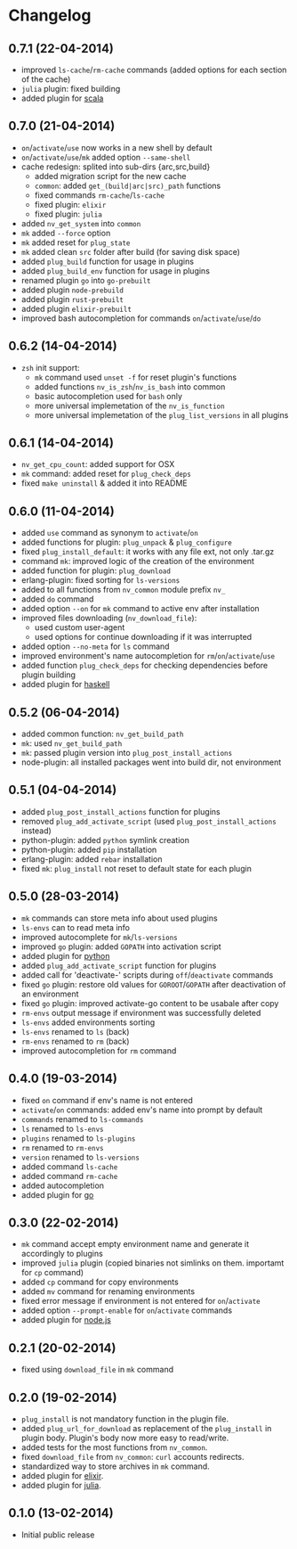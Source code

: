 Changelog
=========

0.7.1 (22-04-2014)
------------------
* improved ``ls-cache``/``rm-cache`` commands (added options for each section of
  the cache)
* ``julia`` plugin: fixed building
* added plugin for [scala](http://scala-lang.org/)

0.7.0 (21-04-2014)
------------------
* ``on``/``activate``/``use`` now works in a new shell by default
* ``on``/``activate``/``use``/``mk`` added option ``--same-shell``
* cache redesign: splited into sub-dirs {arc,src,build}
  * added migration script for the new cache
  * ``common``: added ``get_(build|arc|src)_path`` functions
  * fixed commands ``rm-cache``/``ls-cache``
  * fixed plugin: ``elixir``
  * fixed plugin: ``julia``
* added ``nv_get_system`` into ``common``
* ``mk`` added ``--force`` option
* ``mk`` added reset for ``plug_state``
* ``mk`` added clean ``src`` folder after build (for saving disk space)
* added ``plug_build`` function for usage in plugins
* added ``plug_build_env`` function for usage in plugins
* renamed plugin ``go`` into ``go-prebuilt``
* added plugin ``node-prebuild``
* added plugin ``rust-prebuilt``
* added plugin ``elixir-prebuilt``
* improved bash autocompletion for commands ``on``/``activate``/``use``/``do``

0.6.2 (14-04-2014)
------------------
* ``zsh`` init support:
  * ``mk`` command used ``unset -f`` for reset plugin's functions
  * added functions ``nv_is_zsh``/``nv_is_bash`` into common
  * basic autocompletion used for ``bash`` only
  * more universal implemetation of the ``nv_is_function``
  * more universal implemetation of the ``plug_list_versions`` in all plugins

0.6.1 (14-04-2014)
------------------
* ``nv_get_cpu_count``: added support for OSX
* ``mk`` command: added reset for ``plug_check_deps``
* fixed ``make uninstall`` & added it into README

0.6.0 (11-04-2014)
------------------
* added ``use`` command as synonym to ``activate``/``on``
* added functions for plugin: ``plug_unpack`` & ``plug_configure``
* fixed ``plug_install_default``: it works with any file ext, not only .tar.gz
* command ``mk``: improved logic of the creation of the environment
* added  function for plugin: ``plug_download``
* erlang-plugin: fixed sorting for ``ls-versions``
* added to all functions from ``nv_common`` module prefix ``nv_``
* added ``do`` command
* added option ``--on`` for ``mk`` command to active env after installation
* improved files downloading (``nv_download_file``):
  * used custom user-agent
  * used options for continue downloading if it was interrupted
* added option ``--no-meta`` for ``ls`` command
* improved environment's name autocompletion for ``rm``/``on``/``activate``/``use``
* added function ``plug_check_deps`` for checking dependencies before plugin
  building
* added plugin for [haskell](www.haskell.org)

0.5.2 (06-04-2014)
------------------
* added common function: ``nv_get_build_path``
* ``mk``: used ``nv_get_build_path``
* ``mk``: passed plugin version into ``plug_post_install_actions``
* node-plugin: all installed packages went into build dir, not environment

0.5.1 (04-04-2014)
------------------
* added ``plug_post_install_actions`` function for plugins
* removed ``plug_add_activate_script`` (used ``plug_post_install_actions``
  instead)
* python-plugin: added ``python`` symlink creation
* python-plugin: added ``pip`` installation
* erlang-plugin: added ``rebar`` installation
* fixed ``mk``: ``plug_install`` not reset to default state for each plugin

0.5.0 (28-03-2014)
------------------
* ``mk`` commands can store meta info about used plugins
* ``ls-envs`` can to read meta info
* improved autocomplete for ``mk``/``ls-versions``
* improved ``go`` plugin: added ``GOPATH`` into activation script
* added plugin for [python](https://www.python.org/)
* added ``plug_add_activate_script`` function for plugins
* added call for 'deactivate-' scripts during ``off``/``deactivate`` commands
* fixed ``go`` plugin: restore old values for ``GOROOT``/``GOPATH`` after
  deactivation of an environment
* fixed ``go`` plugin: improved activate-go content to be usabale after copy
* ``rm-envs`` output message if environment was successfully deleted
* ``ls-envs`` added environments sorting
* ``ls-envs`` renamed to ``ls`` (back)
* ``rm-envs`` renamed to ``rm`` (back)
* improved autocompletion for ``rm`` command

0.4.0 (19-03-2014)
------------------
* fixed ``on`` command if env's name is not entered
* ``activate``/``on`` commands: added env's name into prompt by default
* ``commands`` renamed to ``ls-commands``
* ``ls`` renamed to ``ls-envs``
* ``plugins`` renamed to ``ls-plugins``
* ``rm`` renamed to ``rm-envs``
* ``version`` renamed to ``ls-versions``
* added command ``ls-cache``
* added command ``rm-cache``
* added autocompletion
* added plugin for [go](http://golang.org/)

0.3.0 (22-02-2014)
------------------
* ``mk`` command accept empty environment name and generate it
  accordingly to plugins
* improved ``julia`` plugin (copied binaries not simlinks on them.
  importamt for ``cp`` command)
* added ``cp`` command for copy environments
* added ``mv`` command for renaming environments
* fixed error message if environment is not entered for ``on``/``activate``
* added option ``--prompt-enable`` for ``on``/``activate`` commands
* added plugin for [node.js](http://nodejs.org/)

0.2.1 (20-02-2014)
------------------
* fixed using ``download_file`` in ``mk`` command

0.2.0 (19-02-2014)
------------------

* ``plug_install`` is not mandatory function in the plugin file.
* added ``plug_url_for_download`` as replacement of the ``plug_install``
  in plugin body. Plugin's body now more easy to read/write.
* added tests for the most functions from ``nv_common``.
* fixed ``download_file`` from ``nv_common``: ``curl`` accounts redirects.
* standardized way to store archives in ``mk`` command.
* added plugin for [elixir](http://elixir-lang.org/).
* added plugin for [julia](http://julialang.org/).

0.1.0 (13-02-2014)
------------------

* Initial public release
